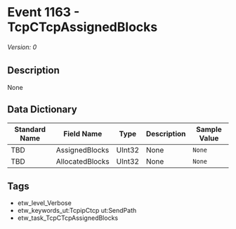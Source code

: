 # Event 1163 - TcpCTcpAssignedBlocks
###### Version: 0

## Description
None

## Data Dictionary
|Standard Name|Field Name|Type|Description|Sample Value|
|---|---|---|---|---|
|TBD|AssignedBlocks|UInt32|None|`None`|
|TBD|AllocatedBlocks|UInt32|None|`None`|

## Tags
* etw_level_Verbose
* etw_keywords_ut:TcpipCtcp ut:SendPath
* etw_task_TcpCTcpAssignedBlocks